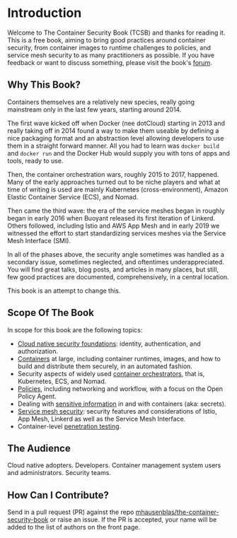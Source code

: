 # Introduction

Welcome to The Container Security Book (TCSB) and thanks for reading it.
This is a free book, aiming to bring good practices around container security, from container images to runtime challenges to policies, and service mesh security to as many practitioners as possible. If you have feedback or want to discuss something, please visit the book's [forum](https://leanpub.com/container-security/forum).

## Why This Book?

Containers themselves are a relatively new species, really going mainstream only in the last few years, starting around 2014. 

The first wave kicked off when Docker (nee dotCloud) starting in 2013 and really taking off in 2014 found a way to make them useable by defining a nice packaging format and an abstraction level allowing developers to use them in a straight forward manner.
All you had to learn was `docker build` and `docker run` and the Docker Hub would supply you with tons of apps and tools, ready to use.

Then, the container orchestration wars, roughly 2015 to 2017, happened. Many of the early approaches turned out to be niche players and what at time of writing is used are mainly Kubernetes (cross-environment), Amazon Elastic Container Service (ECS), and Nomad.

Then came the third wave: the era of the service meshes began in roughly began in early 2016 when Buoyant released its first iteration of Linkerd. Others followed, including Istio and AWS App Mesh and in early 2019 we witnessed the effort to start standardizing services meshes via the Service Mesh Interface (SMI).

In all of the phases above, the security angle sometimes was handled as a secondary issue, sometimes neglected, and oftentimes underappreciated. You will find great talks, blog posts, and articles in many places, but still, few good practices are documented, comprehensively, in a central location.

This book is an attempt to change this.

## Scope Of The Book

In scope for this book are the following topics:

- [Cloud native security foundations](#ch_cn-sec-foundations): identity, authentication, and authorization.
- [Containers](#ch_containers) at large, including container runtimes, images, and how to build and distribute them securely, in an automated fashion.
- Security aspects of widely used [container orchestrators](#ch_co), that is, Kubernetes, ECS, and Nomad.
- [Policies](#ch_policies), including networking and workflow, with a focus on the Open Policy Agent.
- Dealing with [sensitive information](#ch_secrets) in and with containers (aka: secrets).
- [Service mesh security](#ch_meshes): security features and considerations of Istio, App Mesh, Linkerd as well as the Service Mesh Interface.
- Container-level [penetration testing](#ch_pentesting).

## The Audience

Cloud native adopters. Developers. Container management system users and administrators. Security teams.

## How Can I Contribute?

Send in a pull request (PR) against the repo [mhausenblas/the-container-security-book](https://github.com/mhausenblas/the-container-security-book) or raise an issue. If the PR is accepted, your name will be added to the list of authors on the front page.